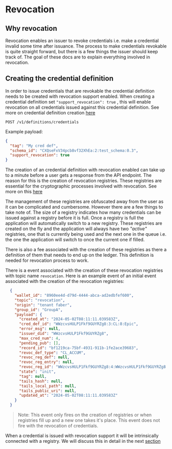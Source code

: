 # Revocation

## Why revocation

Revocation enables an issuer to revoke credentials i.e. make a credential
invalid some time after issuance.
The process to make credentials revokable is quite straight forward, but there
is a few things the issuer should keep track of.
The goal of these docs are to explain everything involved in revocation.

## Creating the credential definition

In order to issue credentials that are revokable the credential definition needs
to be created with revocation support enabled.
When creating a credential definition set `"support_revocation": true` ,
this will enable revocation on all credentials issued against this credential
definition. See more on credential definition creation
[here](../3.%20Create%20Credential%20Definition.md)

```http
POST /v1/definitions/credentials
```

Example payload:

```json
{
  "tag": "My cred def",
  "schema_id": "CXQseFxV34pcb8vf32XhEa:2:test_schema:0.3",
  "support_revocation": true
}
```

The creation of an credential definition with revocation enabled can take up to
a minute before a user gets a response from the API endpoint. The reason for
this is the creation of revocation registries. These registries are essential
for the cryptographic processes involved with revocation.
See more on this
[here](https://github.com/hyperledger/indy-hipe/blob/main/text/0011-cred-revocation/README.md)

The management of these registries are obfuscated away from the user as it can
be complicated and cumbersome. However there are a few things to take note of.
The size of a registry indicates how many credentials can be issued against a
registry before it is full.
Once a registry is full the application will automatically switch to a new
registry.
These registries are created on the fly and the application will always have two
*"active"* registries, one that is currently being used and the next one in the
queue i.e. the one the application will switch to once the current one if filled.

There is also a fee associated with the creation of these registries as there a
definition of them that needs to end up on the ledger.
This definition is needed for revocation process to work.

There is a event associated with the creation of these revocation registries
with topic name `revocation`.
Here is an example event of an initial event associated with the creation of the
revocation registries:

```json
  {
    "wallet_id": "8960ee4d-d79d-4444-abca-ad2edbfef600",
    "topic": "revocation",
    "origin": "tenant faber",
    "group_id": "GroupA",
    "payload": {
      "created_at": "2024-05-02T08:11:11.039583Z",
      "cred_def_id": "WWzcvsHULP1Fkf9GUYRZg8:3:CL:8:Epic",
      "error_msg": null,
      "issuer_did": "WWzcvsHULP1Fkf9GUYRZg8",
      "max_cred_num": 4,
      "pending_pub": [],
      "record_id": "bf1219ca-75bf-4931-911b-1fe2ace39683",
      "revoc_def_type": "CL_ACCUM",
      "revoc_reg_def": null,
      "revoc_reg_entry": null,
      "revoc_reg_id": "WWzcvsHULP1Fkf9GUYRZg8:4:WWzcvsHULP1Fkf9GUYRZg8:3:CL:8:Epic:CL_ACCUM:bf1219ca-75bf-4931-911b-1fe2ace39683",
      "state": "init",
      "tag": null,
      "tails_hash": null,
      "tails_local_path": null,
      "tails_public_uri": null,
      "updated_at": "2024-05-02T08:11:11.039583Z"
    }
  }
```

>Note: This event only fires on the creation of registries or when registries
fill up and a new one takes it's place. This event does not fire with the
revocation of credentials.

When a credential is issued with revocation support it will be intrinsically
connected with a registry.
We will discuss this in detail in the next [section](2.%20Issue%20Credential.md)
